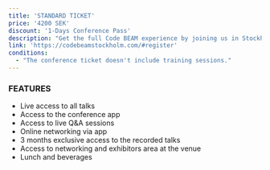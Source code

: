 ```yaml
---
title: 'STANDARD TICKET'
price: '4200 SEK'
discount: '1-Days Conference Pass'
description: "Get the full Code BEAM experience by joining us in Stockholm!"
link: 'https://codebeamstockholm.com/#register'
conditions:
  - "The conference ticket doesn't include training sessions."
---
```


### FEATURES

- Live access to all talks
- Access to the conference app
- Access to live Q&A sessions
- Online networking via app
- 3 months exclusive access to the recorded talks
- Access to networking and exhibitors area at the venue
- Lunch and beverages
